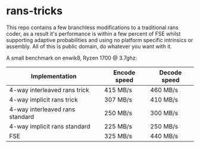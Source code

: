 # rans-tricks
This repo contains a few branchless modifications to a traditional rans coder, as a result it's performance is within a few percent of FSE whilst supporting adaptive probabilities and using no platform specific intrinsics or assembly.
All of this is public domain, do whatever you want with it.

A small benchmark on enwik8, Ryzen 1700 @ 3.7ghz:

Implementation         | Encode speed | Decode speed|
-----------------------|--------------|-------------|
4-way interleaved rans trick | 415 MB/s     | 460 MB/s    |
4-way implicit rans trick   | 307 MB/s     | 410 MB/s    |
4-way interleaved rans standard| 250 MB/s     | 300 MB/s    |
4-way implicit rans standard| 225 MB/s     | 250 MB/s    |
FSE                    | 325 MB/s     | 440 MB/s    |
